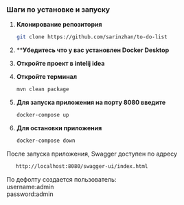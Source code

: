 ### Шаги по установке и запуску

1. **Клонирование репозитория**
   ```bash
   git clone https://github.com/sarinzhan/to-do-list

3. ****Убедитесь что у вас установлен Docker Desktop**
   
5. **Откройте проект в intelij idea**
6. **Откройте терминал**
   ```bash
   mvn clean package
   
7. **Для запуска приложения на порту 8080 введите**
   ```bash
   docker-compose up

8. **Для остановки приложения**
    ```bash
   docker-compose down
   ```

После запуска приложения, Swagger доступен по адресу</br>
   ```bash
      http://localhost:8080/swagger-ui/index.html
   ```

По дефолту создается пользователь:</br>
username:admin</br>
password:admin

